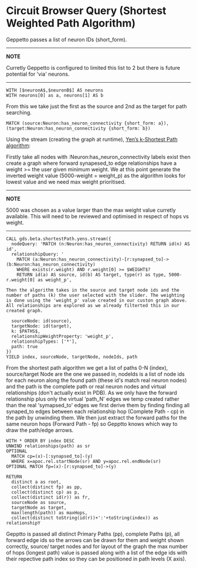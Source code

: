 # Circuit Browser Query (Shortest Weighted Path Algorithm)

Geppetto passes a list of neuron IDs (short_form). 

---
**NOTE**

Curretly Geppetto is configured to limited this list to 2 but there is future potential for 'via' neurons. 

---

```cypher
WITH [$neuronA$,$neuronB$] AS neurons
WITH neurons[0] as a, neurons[1] AS b
```
From this we take just the first as the source and 2nd as the target for path searching.
```cypher
MATCH (source:Neuron:has_neuron_connectivity {short_form: a}), (target:Neuron:has_neuron_connectivity {short_form: b})
```
Using the stream (creating the graph at runtime), [Yen’s k-Shortest Path algorithm](https://neo4j.com/docs/graph-data-science/current/algorithms/yens/): 

Firstly take all nodes with :Neuron:has_neuron_connectivity labels exist then create a graph where forward synapesed_to edge relationships have a weight >= the user given minimum weight. We at this point generate the inverted weight value (5000-weight = weight_p) as the algorithm looks for lowest value and we need max weight prioritised. 

---
**NOTE**

5000 was chosen as a value larger than the max weight value curretly available. This will need to be reviewed and optimised in respect of hops vs weight. 

---

```cypher
CALL gds.beta.shortestPath.yens.stream({
  nodeQuery: 'MATCH (n:Neuron:has_neuron_connectivity) RETURN id(n) AS id', 
  relationshipQuery: '
    MATCH (a:Neuron:has_neuron_connectivity)-[r:synapsed_to]->(b:Neuron:has_neuron_connectivity) 
    WHERE exists(r.weight) AND r.weight[0] >= $WEIGHT$? 
    RETURN id(a) AS source, id(b) AS target, type(r) as type, 5000-r.weight[0] as weight_p',
```
    Then the algorithm takes in the source and target node ids and the number of paths (k) the user selected with the slider. The weighting is done using the 'weight_p' value created in our custon graph above. All relationships are explored as we already filterted this in our created graph.  
```cypher
  sourceNode: id(source),
  targetNode: id(target),
  k: $PATHS$,
  relationshipWeightProperty: 'weight_p',
  relationshipTypes: ['*'],
  path: true
})
YIELD index, sourceNode, targetNode, nodeIds, path
```
From the shortest path algorithm we get a list of paths 0-N (index), source/target Node are the one we passed in, nodeIds is a list of node ids for each neuron along the found path (these id's match real neuron nodes) and the path is the complete path or real neuron nodes and virtual relationships (don't actually exist in PDB).
As we only have the forward relationship plus only the virtual 'path_N' edges we temp created rather than the real 'symapsed_to' edges we first derive them by finding finding all synaped_to edges between each relationship hop (Complete Path - cp) in the path by unwinding them. We then just extract the forward paths for the same neuron hops (Forward Path - fp) so Gepptto knows which way to draw the path/edge arrows.
```cypher
WITH * ORDER BY index DESC
UNWIND relationships(path) as sr
OPTIONAL 
  MATCH cp=(x)-[:synapsed_to]-(y) 
  WHERE x=apoc.rel.startNode(sr) AND y=apoc.rel.endNode(sr) 
OPTIONAL MATCH fp=(x)-[r:synapsed_to]->(y)
```
```cypher
RETURN 
  distinct a as root, 
  collect(distinct fp) as pp, 
  collect(distinct cp) as p, 
  collect(distinct id(r)) as fr, 
  sourceNode as source, 
  targetNode as target, 
  max(length(path)) as maxHops, 
  collect(distinct toString(id(r))+':'+toString(index)) as relationshipY 
  ```
Gepptto is passed all distinct Primary Paths (pp), complete Paths (p), all forward edge ids so the arrows can be drawn for them and weight shown correctly, source/ target nodes and for layout of the graph the max number of hops (longest path) value is passed along with a list of the edge ids with their repective path index so they can be positioned in path levels (X axis).
